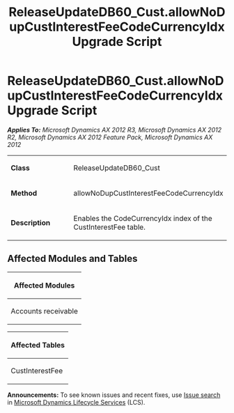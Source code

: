 ﻿---
title: ReleaseUpdateDB60_Cust.allowNoDupCustInterestFeeCodeCurrencyIdx Upgrade Script
TOCTitle: ReleaseUpdateDB60_Cust.allowNoDupCustInterestFeeCodeCurrencyIdx Upgrade Script
ms:assetid: 27dedfe4-05b9-8577-ea3e-310de4cfc858
ms:mtpsurl: https://msdn.microsoft.com/en-us/library/JJ735857(v=AX.60)
ms:contentKeyID: 49707275
ms.date: 05/18/2015
mtps_version: v=AX.60
---

# ReleaseUpdateDB60\_Cust.allowNoDupCustInterestFeeCodeCurrencyIdx Upgrade Script 


_**Applies To:** Microsoft Dynamics AX 2012 R3, Microsoft Dynamics AX 2012 R2, Microsoft Dynamics AX 2012 Feature Pack, Microsoft Dynamics AX 2012_

<table>
<colgroup>
<col style="width: 50%" />
<col style="width: 50%" />
</colgroup>
<tbody>
<tr class="odd">
<td><p><strong>Class</strong></p></td>
<td><p>ReleaseUpdateDB60_Cust</p></td>
</tr>
<tr class="even">
<td><p><strong>Method</strong></p></td>
<td><p>allowNoDupCustInterestFeeCodeCurrencyIdx</p></td>
</tr>
<tr class="odd">
<td><p><strong>Description</strong></p></td>
<td><p>Enables the CodeCurrencyIdx index of the CustInterestFee table.</p></td>
</tr>
</tbody>
</table>


## Affected Modules and Tables

<table>
<colgroup>
<col style="width: 100%" />
</colgroup>
<thead>
<tr class="header">
<th><p>Affected Modules</p></th>
</tr>
</thead>
<tbody>
<tr class="odd">
<td><p>Accounts receivable</p></td>
</tr>
</tbody>
</table>


<table>
<colgroup>
<col style="width: 100%" />
</colgroup>
<thead>
<tr class="header">
<th><p>Affected Tables</p></th>
</tr>
</thead>
<tbody>
<tr class="odd">
<td><p>CustInterestFee</p></td>
</tr>
</tbody>
</table>

  
**Announcements:** To see known issues and recent fixes, use [Issue search](http://go.microsoft.com/fwlink/?linkid=389258) in [Microsoft Dynamics Lifecycle Services](http://go.microsoft.com/fwlink/?linkid=306505) (LCS).


